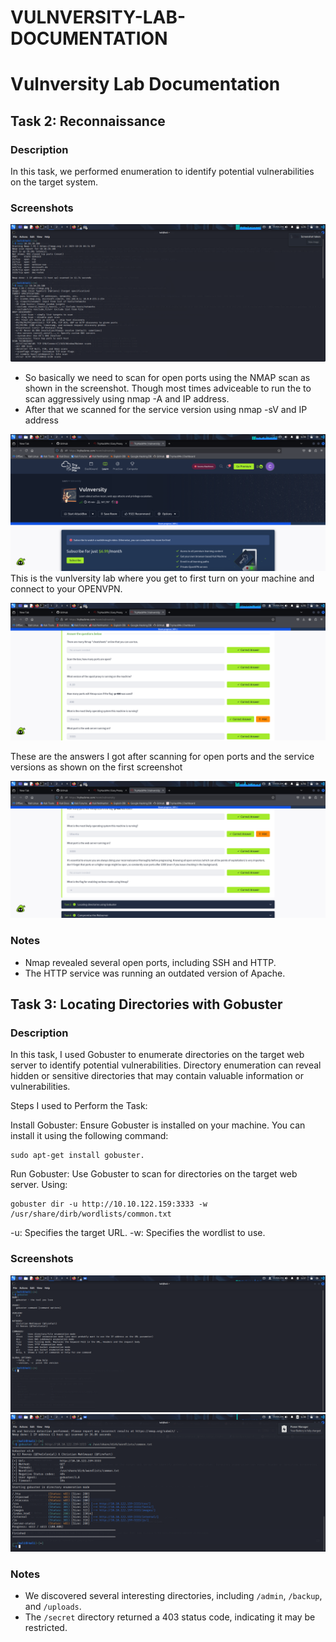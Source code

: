# VULNVERSITY-LAB-DOCUMENTATION
# Vulnversity Lab Documentation

## Task 2: Reconnaissance 
### Description
In this task, we performed enumeration to identify potential vulnerabilities on the target system.

### Screenshots
![Nmap Scan](screenshots-Nmap_scan.png)
- So basically we need to scan for open ports using the NMAP scan as shown in the screenshot. Though most times adviceable to run the to scan aggressively using nmap -A and IP address.
- After that we scanned for the service version using nmap -sV and IP address



![vulnersity](vunlversity.png)
This is the vunlversity lab where you get to first turn on your machine and connect to your OPENVPN. 


![Nmap answer](nmapanswer.png)

These are the answers I got after scanning for open ports and the service versions as shown on the first screenshot




![Nmap answer](nmapanswer2.png)



### Notes
- Nmap revealed several open ports, including SSH and HTTP.
- The HTTP service was running an outdated version of Apache.


## Task 3: Locating Directories with Gobuster
### Description
In this task, I used Gobuster to enumerate directories on the target web server to identify potential vulnerabilities. Directory enumeration can reveal hidden or sensitive directories that may contain valuable information or vulnerabilities.

Steps I used to Perform the Task:

Install Gobuster: Ensure Gobuster is installed on your machine. You can install it using the following command:
    
    sudo apt-get install gobuster.


Run Gobuster: Use Gobuster to scan for directories on the target web server. Using: 
    
    gobuster dir -u http://10.10.122.159:3333 -w /usr/share/dirb/wordlists/common.txt
    
       
 -u: Specifies the target URL.
 -w: Specifies the wordlist to use.
    
### Screenshots
![Gobuster Command](screenshots_gobuster_command.png)
![Gobuster Output](screenshots_gobuster_output.png)

### Notes
- We discovered several interesting directories, including `/admin`, `/backup`, and `/uploads`.
- The `/secret` directory returned a 403 status code, indicating it may be restricted.
